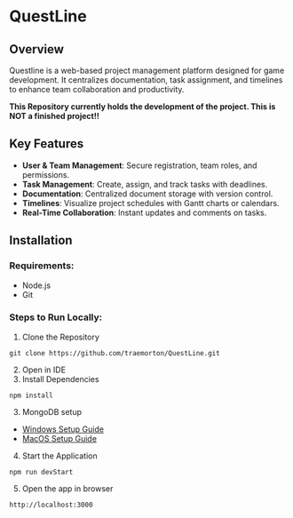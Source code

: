 # QuestLine

## Overview
Questline is a web-based project management platform designed for game development. It centralizes documentation, task assignment, and timelines to enhance team collaboration and productivity.

**This Repository currently holds the development of the project. This is NOT a finished project!!**

## Key Features
- **User & Team Management**: Secure registration, team roles, and permissions.
- **Task Management**: Create, assign, and track tasks with deadlines.
- **Documentation**: Centralized document storage with version control.
- **Timelines**: Visualize project schedules with Gantt charts or calendars.
- **Real-Time Collaboration**: Instant updates and comments on tasks.

## Installation
### Requirements:
- Node.js
- Git
### Steps to Run Locally:
1. Clone the Repository
```
git clone https://github.com/traemorton/QuestLine.git
```
2. Open in IDE
3. Install Dependencies
```
npm install
```
3. MongoDB setup
- [Windows Setup Guide](https://www.mongodb.com/docs/manual/tutorial/install-mongodb-on-windows/)
- [MacOS Setup Guide](https://www.mongodb.com/docs/manual/tutorial/install-mongodb-on-os-x/)
4. Start the Application
```
npm run devStart
```
5. Open the app in browser
```
http://localhost:3000
```
